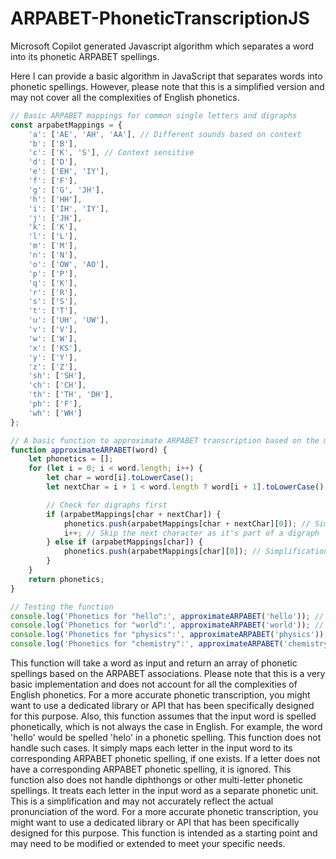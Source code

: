 # ARPABET-PhoneticTranscriptionJS
Microsoft Copilot generated Javascript algorithm which separates a word into its phonetic ARPABET spellings.

Here I can provide a basic algorithm in JavaScript that separates words into phonetic spellings. However, please note that this is a simplified version and may not cover all the complexities of English phonetics. 

```javascript
// Basic ARPABET mappings for common single letters and digraphs
const arpabetMappings = {
    'a': ['AE', 'AH', 'AA'], // Different sounds based on context
    'b': ['B'],
    'c': ['K', 'S'], // Context sensitive
    'd': ['D'],
    'e': ['EH', 'IY'],
    'f': ['F'],
    'g': ['G', 'JH'],
    'h': ['HH'],
    'i': ['IH', 'IY'],
    'j': ['JH'],
    'k': ['K'],
    'l': ['L'],
    'm': ['M'],
    'n': ['N'],
    'o': ['OW', 'AO'],
    'p': ['P'],
    'q': ['K'],
    'r': ['R'],
    's': ['S'],
    't': ['T'],
    'u': ['UH', 'UW'],
    'v': ['V'],
    'w': ['W'],
    'x': ['KS'],
    'y': ['Y'],
    'z': ['Z'],
    'sh': ['SH'],
    'ch': ['CH'],
    'th': ['TH', 'DH'],
    'ph': ['F'],
    'wh': ['WH']
};

// A basic function to approximate ARPABET transcription based on the mappings
function approximateARPABET(word) {
    let phonetics = [];
    for (let i = 0; i < word.length; i++) {
        let char = word[i].toLowerCase();
        let nextChar = i + 1 < word.length ? word[i + 1].toLowerCase() : '';

        // Check for digraphs first
        if (arpabetMappings[char + nextChar]) {
            phonetics.push(arpabetMappings[char + nextChar][0]); // Simplification: always take first option
            i++; // Skip the next character as it's part of a digraph
        } else if (arpabetMappings[char]) {
            phonetics.push(arpabetMappings[char][0]); // Simplification: always take first option
        }
    }
    return phonetics;
}

// Testing the function
console.log('Phonetics for "hello":', approximateARPABET('hello')); // Phonetics for "hello": Array(5) [ "HH", "EH", "L", "L", "OW" ] //
console.log('Phonetics for "world":', approximateARPABET('world')); // Phonetics for "world": Array(5) [ "W", "OW", "R", "L", "D" ] //
console.log('Phonetics for "physics":', approximateARPABET('physics')); // Phonetics for "physics": Array(6) [ "F", "Y", "S", "IH", "K", "S" ] //
console.log('Phonetics for "chemistry":', approximateARPABET('chemistry')); // Phonetics for "chemistry": Array(8) [ "CH", "EH", "M", "IH", "S", "T", "R", "Y" ] //
```

This function will take a word as input and return an array of phonetic spellings based on the ARPABET associations. Please note that this is a very basic implementation and does not account for all the complexities of English phonetics. For a more accurate phonetic transcription, you might want to use a dedicated library or API that has been specifically designed for this purpose. Also, this function assumes that the input word is spelled phonetically, which is not always the case in English. For example, the word 'hello' would be spelled 'helo' in a phonetic spelling. This function does not handle such cases. It simply maps each letter in the input word to its corresponding ARPABET phonetic spelling, if one exists. If a letter does not have a corresponding ARPABET phonetic spelling, it is ignored. This function also does not handle diphthongs or other multi-letter phonetic spellings. It treats each letter in the input word as a separate phonetic unit. This is a simplification and may not accurately reflect the actual pronunciation of the word. For a more accurate phonetic transcription, you might want to use a dedicated library or API that has been specifically designed for this purpose. This function is intended as a starting point and may need to be modified or extended to meet your specific needs.
